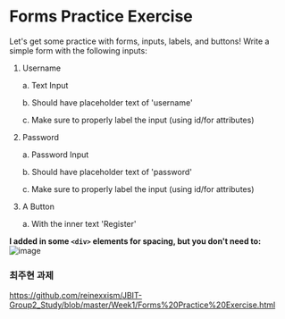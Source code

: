 # Forms Practice Exercise
Let's get some practice with forms, inputs, labels, and buttons! Write a simple form with the following inputs:

1. Username

    a. Text Input

    b. Should have placeholder text of 'username'

    c. Make sure to properly label the input (using id/for attributes)

2. Password

    a. Password Input

    b. Should have placeholder text of 'password'

    c. Make sure to properly label the input (using id/for attributes)

3. A Button

    a. With the inner text 'Register'
    
__I added in some `<div>` elements for spacing, but you don't need to:__
![image](https://user-images.githubusercontent.com/60064471/194913097-c7edd347-ac09-4fd1-96ab-3b6e413832ee.png)

### 최주현 과제
<https://github.com/reinexxism/JBIT-Group2_Study/blob/master/Week1/Forms%20Practice%20Exercise.html>
